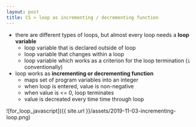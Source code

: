 ```yaml
---
layout: post
title: CS > loop as incrementing / decrementing function
---
```

* there are different types of loops, but almost every  loop needs a **loop variable**
    * loop variable that is declared outside of loop
    * loop variable that changes within a loop
    * loop variable which works as a criterion for the loop termination (`i` conventionally)
* loop works as **incrementing or decrementing function**
    * maps set of program variables into an integer
    * when loop is entered, value is non-negative
    * when value is <= 0, loop terminates
    * value is decreated every time time through loop

![for_loop_javascript]({{ site.url }}/assets/2019-11-03-incrementing-loop.png)
